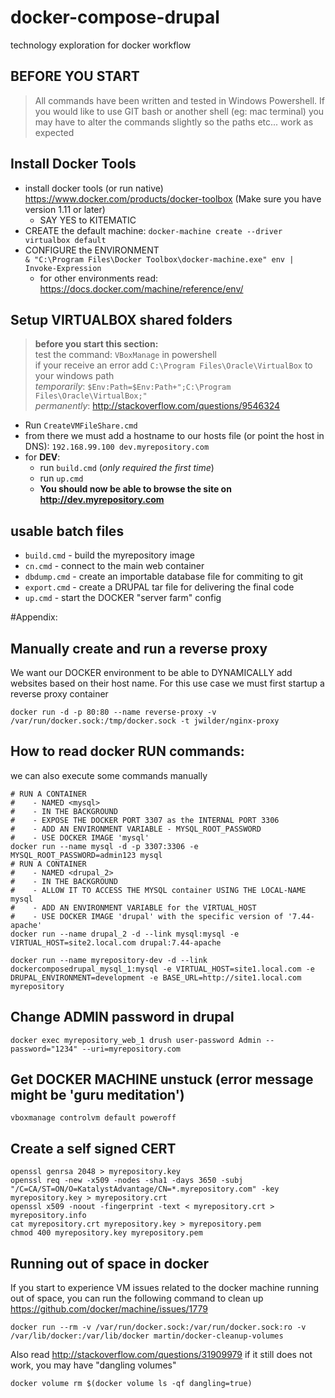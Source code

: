 # docker-compose-drupal
technology exploration for docker workflow

## BEFORE YOU START
> All commands have been written and tested in Windows Powershell. If you would like to use GIT bash or another shell (eg: mac terminal)
> you may have to alter the commands slightly so the paths etc... work as expected


## Install Docker Tools
- install docker tools (or run native) https://www.docker.com/products/docker-toolbox (Make sure you have version 1.11 or later)
    - SAY YES to KITEMATIC
- CREATE the default machine: `docker-machine create --driver virtualbox default`
- CONFIGURE the ENVIRONMENT   
`& "C:\Program Files\Docker Toolbox\docker-machine.exe" env | Invoke-Expression`
    - for other environments read: https://docs.docker.com/machine/reference/env/ 

## Setup VIRTUALBOX shared folders

> **before you start this section:**  
> test the command: `VBoxManage` in powershell  
> if your receive an error add `C:\Program Files\Oracle\VirtualBox` to your windows path  
> *temporarily*: `$Env:Path=$Env:Path+";C:\Program Files\Oracle\VirtualBox;"`  
> *permanently*:  http://stackoverflow.com/questions/9546324

* Run `CreateVMFileShare.cmd` 
* from there we must add a hostname to our hosts file (or point the host in DNS):
`192.168.99.100 dev.myrepository.com`
* for **DEV**:
    - run `build.cmd` (*only required the first time*)
    - run `up.cmd`
    - **You should now be able to browse the site on http://dev.myrepository.com**

## usable batch files

* `build.cmd` - build the myrepository image
* `cn.cmd` - connect to the main web container
* `dbdump.cmd` - create an importable database file for commiting to git
* `export.cmd` - create a DRUPAL tar file for delivering the final code
* `up.cmd` - start the DOCKER "server farm" config 

#Appendix:

## Manually create and run a reverse proxy

We want our DOCKER environment to be able to DYNAMICALLY add websites based on their host name. For this use case we must first startup a reverse proxy container 

    docker run -d -p 80:80 --name reverse-proxy -v /var/run/docker.sock:/tmp/docker.sock -t jwilder/nginx-proxy

## How to read docker RUN commands:
we can also execute some commands manually

    # RUN A CONTAINER 
    #    - NAMED <mysql> 
    #    - IN THE BACKGROUND
    #    - EXPOSE THE DOCKER PORT 3307 as the INTERNAL PORT 3306
    #    - ADD AN ENVIRONMENT VARIABLE - MYSQL_ROOT_PASSWORD
    #    - USE DOCKER IMAGE 'mysql'
    docker run --name mysql -d -p 3307:3306 -e MYSQL_ROOT_PASSWORD=admin123 mysql
    # RUN A CONTAINER 
    #    - NAMED <drupal_2> 
    #    - IN THE BACKGROUND
    #    - ALLOW IT TO ACCESS THE MYSQL container USING THE LOCAL-NAME mysql
    #    - ADD AN ENVIRONMENT VARIABLE for the VIRTUAL_HOST
    #    - USE DOCKER IMAGE 'drupal' with the specific version of '7.44-apache'
    docker run --name drupal_2 -d --link mysql:mysql -e VIRTUAL_HOST=site2.local.com drupal:7.44-apache

    docker run --name myrepository-dev -d --link dockercomposedrupal_mysql_1:mysql -e VIRTUAL_HOST=site1.local.com -e DRUPAL_ENVIRONMENT=development -e BASE_URL=http://site1.local.com myrepository

## Change ADMIN password in drupal

    docker exec myrepository_web_1 drush user-password Admin --password="1234" --uri=myrepository.com

## Get DOCKER MACHINE unstuck (error message might be 'guru meditation')

    vboxmanage controlvm default poweroff

## Create a self signed CERT

    openssl genrsa 2048 > myrepository.key  
    openssl req -new -x509 -nodes -sha1 -days 3650 -subj "/C=CA/ST=ON/O=KatalystAdvantage/CN=*.myrepository.com" -key myrepository.key > myrepository.crt    
    openssl x509 -noout -fingerprint -text < myrepository.crt > myrepository.info  
    cat myrepository.crt myrepository.key > myrepository.pem  
    chmod 400 myrepository.key myrepository.pem  


## Running out of space in docker

If you start to experience VM issues related to the docker machine running out of space, you can run the following command to clean up https://github.com/docker/machine/issues/1779

    docker run --rm -v /var/run/docker.sock:/var/run/docker.sock:ro -v /var/lib/docker:/var/lib/docker martin/docker-cleanup-volumes

Also read http://stackoverflow.com/questions/31909979 if it still does not work, you may have "dangling volumes" 

    docker volume rm $(docker volume ls -qf dangling=true)

